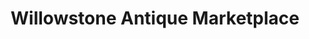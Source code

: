 ---
title: "Willowstone Antique Marketplace"
url: /colorado-springs/willowstone-antique-marketplace/
shop: charity
---